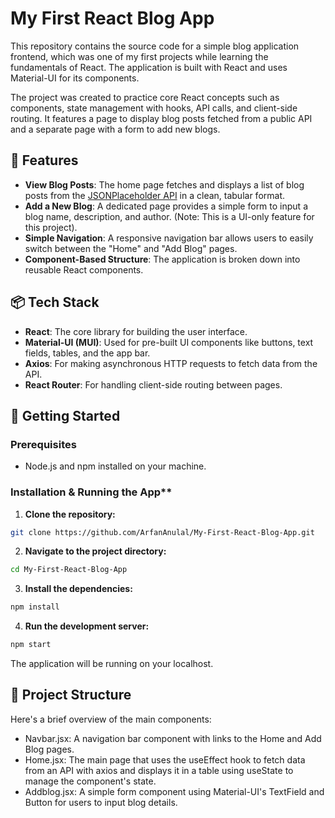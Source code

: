 # My First React Blog App

This repository contains the source code for a simple blog application frontend, which was one of my first projects while learning the fundamentals of React. The application is built with React and uses Material-UI for its components.

The project was created to practice core React concepts such as components, state management with hooks, API calls, and client-side routing. It features a page to display blog posts fetched from a public API and a separate page with a form to add new blogs.


## 🚀 Features



* **View Blog Posts**: The home page fetches and displays a list of blog posts from the [JSONPlaceholder API](https://jsonplaceholder.typicode.com/posts) in a clean, tabular format.
* **Add a New Blog**: A dedicated page provides a simple form to input a blog name, description, and author. (Note: This is a UI-only feature for this project).
* **Simple Navigation**: A responsive navigation bar allows users to easily switch between the "Home" and "Add Blog" pages.
* **Component-Based Structure**: The application is broken down into reusable React components.


## 📦 Tech Stack



* **React**: The core library for building the user interface.
* **Material-UI (MUI)**: Used for pre-built UI components like buttons, text fields, tables, and the app bar.
* **Axios**: For making asynchronous HTTP requests to fetch data from the API.
* **React Router**: For handling client-side routing between pages.


## 🔧 Getting Started


### Prerequisites



* Node.js and npm installed on your machine.


### Installation & Running the App**



1. **Clone the repository:** 
```bash
git clone https://github.com/ArfanAnulal/My-First-React-Blog-App.git
```

2. **Navigate to the project directory:**
```bash
cd My-First-React-Blog-App
```

3. **Install the dependencies:** 
```bash
npm install 
```

4. **Run the development server:**
```bash
npm start 
```
The application will be running on your localhost.


## 📂 Project Structure

Here's a brief overview of the main components:



* Navbar.jsx: A navigation bar component with links to the Home and Add Blog pages.
* Home.jsx: The main page that uses the useEffect hook to fetch data from an API with axios and displays it in a table using useState to manage the component's state.
* Addblog.jsx: A simple form component using Material-UI's TextField and Button for users to input blog details.

